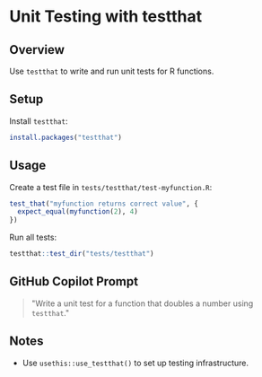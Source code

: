 # Unit Testing with testthat

## Overview
Use `testthat` to write and run unit tests for R functions.

## Setup

Install `testthat`:

```r
install.packages("testthat")
```

## Usage

Create a test file in `tests/testthat/test-myfunction.R`:

```r
test_that("myfunction returns correct value", {
  expect_equal(myfunction(2), 4)
})
```

Run all tests:

```r
testthat::test_dir("tests/testthat")
```

## GitHub Copilot Prompt

> "Write a unit test for a function that doubles a number using `testthat`."

## Notes

- Use `usethis::use_testthat()` to set up testing infrastructure.
